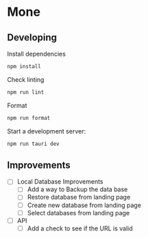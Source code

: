 # Mone

## Developing
Install dependencies
```bash
npm install
```

Check linting
```bash
npm run lint
```

Format
```bash
npm run format
```

Start a development server:
```bash
npm run tauri dev
```

## Improvements
- [ ] Local Database Improvements
    - [ ] Add a way to Backup the data base
    - [ ] Restore database from landing page
    - [ ] Create new database from landing page
    - [ ] Select databases from landing page
- [ ] API
    - [ ] Add a check to see if the URL is valid